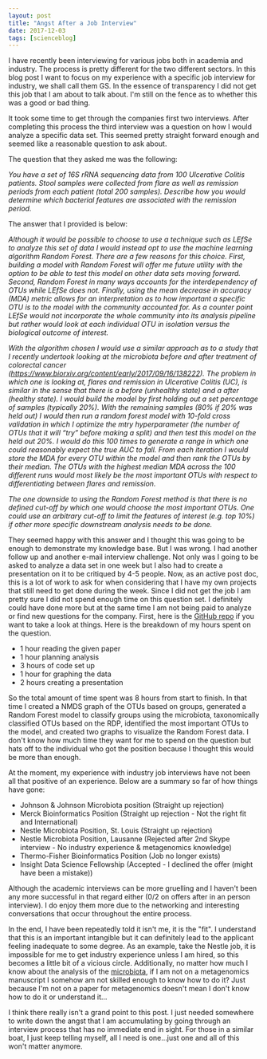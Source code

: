 ```yaml
---
layout: post
title: "Angst After a Job Interview"
date: 2017-12-03
tags: [scienceblog]
---
```


I have recently been interviewing for various jobs both in academia and industry. The process is pretty different for the two different sectors. In this blog post I want to focus on my experience with a specific job interview for industry, we shall call them GS. In the essence of transparency I did not get this job that I am about to talk about. I'm still on the fence as to whether this was a good or bad thing.  

It took some time to get through the companies first two interviews. After completing this process the third interview was a question on how I would analyze a specific data set. This seemed pretty straight forward enough and seemed like a reasonable question to ask about. 

The question that they asked me was the following:

*You have a set of 16S rRNA sequencing data from 100 Ulcerative Colitis patients. Stool samples were collected from flare as well as remission periods from each patient (total 200 samples). Describe how you would determine which bacterial features are associated with the remission period.*

The answer that I provided is below:

*Although it would be possible to choose to use a technique such as LEfSe to analyze this set of data I would instead opt to use the machine learning algorithm Random Forest. There are a few reasons for this choice. First, building a model with Random Forest will offer me future utility with the option to be able to test this model on other data sets moving forward. Second, Random Forest in many ways accounts for the interdependency of OTUs while LEfSe does not. Finally, using the mean decrease in accuracy (MDA) metric allows for an interpretation as to how important a specific OTU is to the model with the community accounted for. As a counter point LEfSe would not incorporate the whole community into its analysis pipeline but rather would look at each individual OTU in isolation versus the biological outcome of interest.*
 
*With the algorithm chosen I would use a similar approach as to a study that I recently undertook looking at the microbiota before and after treatment of colorectal cancer (https://www.biorxiv.org/content/early/2017/09/16/138222). The problem in which one is looking at, flares and remission in Ulcerative Colitis (UC), is similar in the sense that there is a before (unhealthy state) and a after (healthy state). I would build the model by first holding out a set percentage of samples (typically 20%). With the remaining samples (80% if 20% was held out) I would then run a random forest model with 10-fold cross validation in which I optimize the mtry hyperparameter (the number of OTUs that it will “try” before making a split) and then test this model on the held out 20%. I would do this 100 times to generate a range in which one could reasonably expect the true AUC to fall. From each iteration I would store the MDA for every OTU within the model and then rank the OTUs by their median. The OTUs with the highest median MDA across the 100 different runs would most likely be the most important OTUs with respect to differentiating between flares and remission.*
 
*The one downside to using the Random Forest method is that there is no defined cut-off by which one would choose the most important OTUs. One could use an arbitrary cut-off to limit the features of interest (e.g. top 10%) if other more specific downstream analysis needs to be done.*

They seemed happy with this answer and I thought this was going to be enough to demonstrate my knowledge base. But I was wrong. I had another follow up and another e-mail interview challenge. Not only was I going to be asked to analyze a data set in one week but I also had to create a presentation on it to be critiqued by 4-5 people. Now, as an active post doc, this is a lot of work to ask for when considering that I have my own projects that still need to get done during the week. Since I did not get the job I am pretty sure I did not spend enough time on this question set. I definitely could have done more but at the same time I am not being paid to analyze or find new questions for the company. First, here is the [GitHub repo](https://github.com/marcsze/gs_stuff) if you want to take a look at things. Here is the breakdown of my hours spent on the question.

* 1 hour reading the given paper
* 1 hour planning analysis
* 3 hours of code set up
* 1 hour for graphing the data
* 2 hours creating a presentation

So the total amount of time spent was 8 hours from start to finish. In that time I created a NMDS graph of the OTUs based on groups, generated a Random Forest model to classify groups using the microbiota, taxonomically classified OTUs based on the RDP, identified the most important OTUs to the model, and created two graphs to visualize the Random Forest data. 
I don't know how much time they want for me to spend on the question but hats off to the individual who got the position because I thought this would be more than enough. 

At the moment, my experience with industry job interviews have not been all that positive of an experience. Below are a summary so far of how things have gone:

* Johnson & Johnson Microbiota position (Straight up rejection)
* Merck Bioinformatics Position (Straight up rejection - Not the right fit and International)
* Nestle Microbiota Position, St. Louis (Straight up rejection)
* Nestle Microbiota Position, Lausanne (Rejected after 2nd Skype interview - No industry experience & metagenomics knowledge)
* Thermo-Fisher Bioinformatics Position (Job no longer exists)
* Insight Data Science Fellowship (Accepted - I declined the offer (might have been a mistake))


Although the academic interviews can be more gruelling and I haven't been any more successful in that regard either (0/2 on offers after in an person interview). I do enjoy them more due to the networking and interesting conversations that occur throughout the entire process.

In the end, I have been repeatedly told it isn't me, it is the "fit". I understand that this is an important intangible but it can definitely lead to the applicant feeling inadequate to some degree. As an example, take the Nestle job, it is impossible for me to get industry experience unless I am hired, so this becomes a little bit of a vicious circle. Additionally, no matter how much I know about the analysis of the [microbiota](https://www.ncbi.nlm.nih.gov/pubmed/?term=Marc+Sze), if I am not on a metagenomics manuscript I somehow am not skilled enough to know how to do it? Just because I'm not on a paper for metagenomics doesn't mean I don't know how to do it or understand it...

I think there really isn't a grand point to this post. I just needed somewhere to write down the angst that I am accumulating by going through an interview process that has no immediate end in sight. For those in a similar boat, I just keep telling myself, all I need is one...just one and all of this won't matter anymore. 

